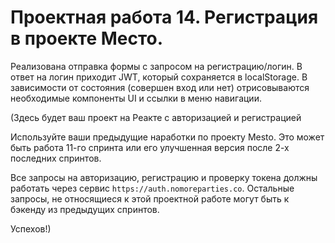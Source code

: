 # Проектная работа 14. Регистрация в проекте Место.

Реализована отправка формы с запросом на регистрацию/логин.
В ответ на логин приходит JWT, который сохраняется в localStorage.
В зависимости от состояния (совершен вход или нет) отрисовываются необходимые компоненты UI и ссылки в меню навигации.


(Здесь будет ваш проект на Реакте с авторизацией и регистрацией

Используйте ваши предыдущие наработки по проекту Mesto. Это может быть работа 11-го спринта или его улучшенная версия после 2-х последних спринтов. 

Все запросы на авторизацию, регистрацию и проверку токена должны работать через сервис `https://auth.nomoreparties.co`. Остальные запросы, не относящиеся к этой проектной работе могут быть к бэкенду из предыдущих спринтов.

Успехов!)
